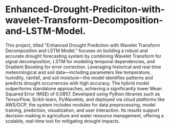 # Enhanced-Drought-Prediciton-with-wavelet-Transform-Decomposition-and-LSTM-Model.

This project, titled "Enhanced Drought Prediction with Wavelet Transform Decomposition and LSTM Model," focuses on building a robust and accurate drought forecasting system by combining Wavelet Transform for signal decomposition, LSTM for modeling temporal dependencies, and Gradient Boosting for error correction. Leveraging historical and real-time meteorological and soil data—including parameters like temperature, humidity, rainfall, and soil moisture—the model identifies patterns and predicts drought occurrences with high accuracy. The hybrid model outperforms standalone approaches, achieving a significantly lower Mean Squared Error (MSE) of 0.0857. Developed using Python libraries such as TensorFlow, Scikit-learn, PyWavelets, and deployed via cloud platforms like AWS/GCP, the system includes modules for data preprocessing, model training, prediction, visualization, and user interaction. Its results support decision-making in agriculture and water resource management, offering a scalable, real-time tool for mitigating drought impacts.
